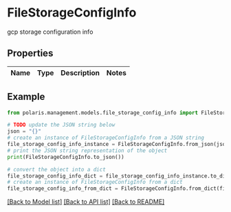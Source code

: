 # FileStorageConfigInfo

gcp storage configuration info

## Properties

Name | Type | Description | Notes
------------ | ------------- | ------------- | -------------

## Example

```python
from polaris.management.models.file_storage_config_info import FileStorageConfigInfo

# TODO update the JSON string below
json = "{}"
# create an instance of FileStorageConfigInfo from a JSON string
file_storage_config_info_instance = FileStorageConfigInfo.from_json(json)
# print the JSON string representation of the object
print(FileStorageConfigInfo.to_json())

# convert the object into a dict
file_storage_config_info_dict = file_storage_config_info_instance.to_dict()
# create an instance of FileStorageConfigInfo from a dict
file_storage_config_info_from_dict = FileStorageConfigInfo.from_dict(file_storage_config_info_dict)
```
[[Back to Model list]](../README.md#documentation-for-models) [[Back to API list]](../README.md#documentation-for-api-endpoints) [[Back to README]](../README.md)


